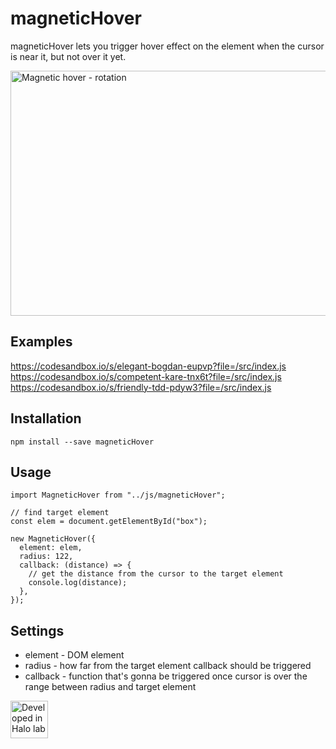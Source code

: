 # magneticHover

magneticHover lets you trigger hover effect on the element when the cursor is near it, but not over it yet.

<img src="http://api.halo-lab.com/wp-content/uploads/magnetic-rotation.gif" alt="Magnetic hover - rotation" height="392" width="600">

## Examples
https://codesandbox.io/s/elegant-bogdan-eupvp?file=/src/index.js <br />
https://codesandbox.io/s/competent-kare-tnx6t?file=/src/index.js <br />
https://codesandbox.io/s/friendly-tdd-pdyw3?file=/src/index.js


## Installation
```
npm install --save magneticHover
```

## Usage

```
import MagneticHover from "../js/magneticHover";

// find target element
const elem = document.getElementById("box");

new MagneticHover({
  element: elem,
  radius: 122,
  callback: (distance) => {
    // get the distance from the cursor to the target element
    console.log(distance);
  },
});
```

## Settings

* element - DOM element
* radius - how far from the target element callback should be triggered
* callback - function that's gonna be triggered once cursor is over the range between radius and target element


<a href="https://www.halo-lab.com/?utm_source=github-brifinator-3000">
    <img src="http://api.halo-lab.com/wp-content/uploads/dev_halo.svg" alt="Developed in Halo lab" height="60">
</a>


